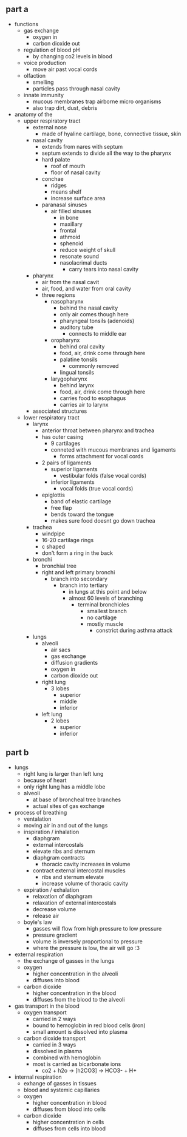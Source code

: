 ## part a
- functions
  - gas exchange
    - oxygen in
    - carbon dioxide out
  - regulation of blood pH
    - by changing co2 levels in blood
  - voice production
    - move air past vocal cords
  - olfaction
    - smelling
    - particles pass through nasal cavity
  - innate immunity
    - mucous membranes trap airborne micro organisms
    - also trap dirt, dust, debris
- anatomy of the 
  - upper respiratory tract
    - external nose
      - made of hyaline cartilage, bone, connective tissue, skin
    - nasal cavity
      - extends from nares with septum
      - septum extends to divide all the way to the pharynx
      - hard palate
        - roof of mouth
        - floor of nasal cavity
      - conchae
        - ridges
        - means shelf
        - increase surface area
      - paranasal sinuses
        - air filled sinuses
          - in bone
          - maxillary
          - frontal
          - athmoid
          - sphenoid
          - reduce weight of skull
          - resonate sound
          - nasolacrimal ducts
            - carry tears into nasal cavity
    - pharynx
      - air from the nasal cavit
      - air, food, and water from oral cavity
      - three regions
        - nasopharynx
          - behind the nasal cavity
          - only air comes though here
          - pharyngeal tonsils (adenoids)
          - auditory tube
            - connects to middle ear
        - oropharynx
          - behind oral cavity
          - food, air, drink come through here
          - palatine tonsils
            - commonly removed
          - lingual tonsils
        - larygopharynx
          - behind larynx
          - food, air, drink come through here
          - carries food to esophagus
          - carries air to larynx
    - associated structures
  - lower respiratory tract
    - larynx
      - anterior throat between pharynx and trachea
      - has outer casing
        - 9 cartilages
        - conneted with mucous membranes and ligaments
          - forms attachment for vocal cords
      - 2 pairs of ligaments
        - superior ligaments
          - vestibular folds (false vocal cords)
        - inferior ligaments
          - vocal folds (true vocal cords)
      - epiglottis
        - band of elastic cartilage
        - free flap 
        - bends toward the tongue
        - makes sure food doesnt go down trachea
    - trachea
      - windpipe
      - 16-20 cartilage rings
      - c shaped
      - don't form a ring in the back
    - bronchi
      - bronchial tree
      - right and left primary bronchi
        - branch into secondary
          - branch into tertiary
            - in lungs at this point and below
            - almost 60 levels of branching
              - terminal bronchioles
                - smallest branch
                - no cartilage
                - mostly muscle
                  - constrict during asthma attack
    - lungs
      - alveoli
        - air sacs
        - gas exchange
        - diffusion gradients
        - oxygen in
        - carbon dioxide out
      - right lung
        - 3 lobes
          - superior
          - middle
          - inferior
      - left lung
        - 2 lobes
          - superior
          - inferior
## part b
- lungs
  - right lung is larger than left lung
  - because of heart
  - only right lung has a middle lobe
  - alveoli
    - at base of broncheal tree branches
    - actual sites of gas exchange
- process of breathing
  - ventalation
  - moving air in and out of the lungs
  - inspiration / inhalation
    - diaphgram
    - external intercostals
    - elevate ribs and sternum
    - diaphgram contracts
      - thoracic cavity increases in volume
    - contract external intercostal muscles
      - ribs and sternum elevate
      - increase volume of thoracic cavity
  - expiration / exhalation
    - relaxation of diaphgram
    - relaxation of external intercostals
    - decrease volume
    - release air
  - boyle's law
    - gasses will flow from high pressure to low pressure
    - pressure gradient
    - volume is inversely proportional to pressure
    - where the pressure is low, the air will go :3
- external respiration
  - the exchange of gasses in the lungs
  - oxygen
    - higher concentration in the alveoli
    - diffuses into blood
  - carbon dioxide
    - higher concentration in the blood
    - diffuses from the blood to the alveoli
- gas transport in the blood
  - oxygen transport
    - carried in 2 ways
    - bound to hemoglobin in red blood cells (iron)
    - small amount is dissolved into plasma
  - carbon dioxide transport
    - carried in 3 ways
    - dissolved in plasma
    - combined with hemoglobin
    - most is carried as bicarbonate ions
      - co2 + h2o -> [h2CO3] -> HCO3- + H+
- internal respiration
  - exhange of gasses in tissues
  - blood and systemic capillaries
  - oxygen
    - higher concentration in blood
    - diffuses from blood into cells
  - carbon dioxide
    - higher concentration in cells
    - diffuses from cells into blood